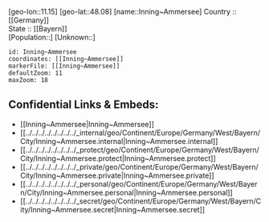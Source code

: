 ﻿---
location: [48.08,11.15] 
mapzoom: [7,12] 
mapmarker: city 
type: City
tags:
- geo/City


SpocWebEntityId: 31112
isDeleted: false
confidential: public

---
[geo-lon::11.15] 
[geo-lat::48.08] 
[name::Inning~Ammersee] 
Country :: [[Germany]]  
State :: [[Bayern]]  
[Population::] 
[Unknown::] 


```leaflet
id: Inning~Ammersee
coordinates: [[Inning~Ammersee]] 
markerFile: [[Inning~Ammersee]] 
defaultZoom: 11 
maxZoom: 18
```


## Confidential Links & Embeds: 
- [[Inning~Ammersee|Inning~Ammersee]]  
- [[../../../../../../../../_internal/geo/Continent/Europe/Germany/West/Bayern/City/Inning~Ammersee.internal|Inning~Ammersee.internal]] 
- [[../../../../../../../../_protect/geo/Continent/Europe/Germany/West/Bayern/City/Inning~Ammersee.protect|Inning~Ammersee.protect]] 
- [[../../../../../../../../_private/geo/Continent/Europe/Germany/West/Bayern/City/Inning~Ammersee.private|Inning~Ammersee.private]] 
- [[../../../../../../../../_personal/geo/Continent/Europe/Germany/West/Bayern/City/Inning~Ammersee.personal|Inning~Ammersee.personal]] 
- [[../../../../../../../../_secret/geo/Continent/Europe/Germany/West/Bayern/City/Inning~Ammersee.secret|Inning~Ammersee.secret]] 

